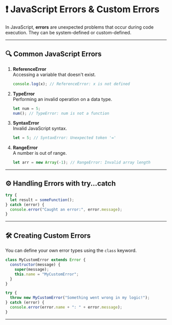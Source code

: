 
# ❗ JavaScript Errors & Custom Errors

In JavaScript, **errors** are unexpected problems that occur during code execution. They can be system-defined or custom-defined.

---

## 🔍 Common JavaScript Errors

1. **ReferenceError**  
   Accessing a variable that doesn't exist.  
   ```javascript
   console.log(x); // ReferenceError: x is not defined
   ```

2. **TypeError**  
   Performing an invalid operation on a data type.  
   ```javascript
   let num = 5;
   num(); // TypeError: num is not a function
   ```

3. **SyntaxError**  
   Invalid JavaScript syntax.  
   ```javascript
   let = 5; // SyntaxError: Unexpected token '='
   ```

4. **RangeError**  
   A number is out of range.  
   ```javascript
   let arr = new Array(-1); // RangeError: Invalid array length
   ```

---

## ⚙️ Handling Errors with try...catch

```javascript
try {
  let result = someFunction();
} catch (error) {
  console.error("Caught an error:", error.message);
}
```

---

## 🛠️ Creating Custom Errors

You can define your own error types using the `class` keyword.

```javascript
class MyCustomError extends Error {
  constructor(message) {
    super(message);
    this.name = "MyCustomError";
  }
}

try {
  throw new MyCustomError("Something went wrong in my logic!");
} catch (error) {
  console.error(error.name + ": " + error.message);
}
```

---
